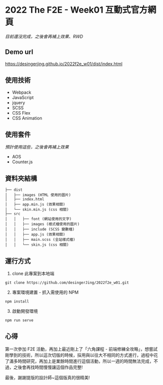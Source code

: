 # 2022 The F2E - Week01 互動式官方網頁
*目前還沒完成，之後會再補上效果、RWD*

## Demo url
https://desingerjing.github.io/2022f2e_w01/dist/index.html

## 使用技術

- Webpack
- JavaScript
- jquery
- SCSS
- CSS Flex
- CSS Animation


## 使用套件
*預計使用這些，之後會再補上效果*

- AOS
- Counter.js


## 資料夾結構

```
├── dist
│   ├── images (HTML 使用的圖片)
│   ├── index.html
│   ├── app.min.js (效果相關)
│   └── skin.min.js (css 相關)
├── src
│   │   ├── font (網站使用的文字)
│   │   ├── images (樣式檔使用的圖片)
│   │   ├── include (SCSS 變數檔)
│   │   ├── app.js (效果相關)
│   │   ├── main.scss (全站樣式檔)
│   │   └── skin.js (css 相關)
```

## 運行方式

1. clone 此專案到本地端

```
git clone https://github.com/desingerJing/2022f2e_w01.git
```

2. 專案環境建置 - 抓入需使用的 NPM

```
npm install
```

3. 啟動開發環境

```
npm run serve
```

## 心得
第一次參加 F2E 活動，再加上最近剛上了「六角課程  - 前端修練全攻略」，想嘗試剛學到的技術，所以這次切版的時候，採用與以往大不相同的方式進行，過程中花了滿多時間研究，再加上是業餘時間進行這個活動，所以一週的時間無法完成，不過，之後會再找時間慢慢讓這個作品完整! 

最後，謝謝提版的設計師~這個版真的很精美!